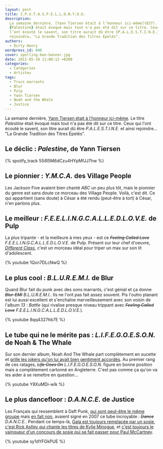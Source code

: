 ```yaml
---
layout: post
title: I.P.U.T.A.S.P.E.L.L.O.N.Y.O.U.
description:
  La semaine dernière, [Yann Tiersen était à l'honneur ici-même](837). Le titre
  {Palestine} était évoqué mais tout n'a pas été dit sur ce titre. Ceux qui
  l'ont écouté le savent, son titre aurait dû être {P.A.L.E.S.T.I.N.E.} et ainsi
  rejoindre… "La Grande Tradition des Titres Épelés".
authors:
  - Dirty Henry
wordpress_id: 840
cover: spelling-bee-banner.jpg
date: 2011-05-10 11:00:13 +0200
categories:
  - Catégories
  - Artistes
tags:
  - Trucs marrants
  - Blur
  - Pulp
  - Yann Tiersen
  - Noah and the Whale
  - Justice
---
```


La semaine dernière, [Yann Tiersen était à l'honneur ici-même](837). Le titre
_Palestine_ était évoqué mais tout n'a pas été dit sur ce titre. Ceux qui l'ont
écouté le savent, son titre aurait dû être _P.A.L.E.S.T.I.N.E._ et ainsi
rejoindre… "La Grande Tradition des Titres Épelés".

## Le déclic : _Palestine_, de Yann Tiersen

{% spotify_track 55iR5M6dCzu4HYpMfJJ7hw %}

## Le pionnier : _Y.M.C.A._ des Village People

Les Jackson Five avaient bien chanté _ABC_ un peu plus tôt, mais le pionnier du
genre est sans doute ce morceau des Village People. Voilà, c'est dit. Ce qui
appartient (sans doute) à César a été rendu (peut-être à tort) à César, n'en
parlons plus.

## Le meilleur : _F.E.E.L.I.N.G.C.A.L.L.E.D.L.O.V.E._ de Pulp

La plus tripante - et la meilleure à mes yeux - est ce <strike>_Feeling Called
Love_</strike> _F.E.E.L.I.N.G.C.A.L.L.E.D.L.O.V.E._ de Pulp. Présent sur leur
chef d'oeuvre, [_Different Class_](852), c'est un morceau idéal pour triper un
max sur son lit d'adolescent.

{% youtube 1Qxn7DLcNwQ %}

## Le plus cool : _B.L.U.R.E.M.I._ de Blur

Quand Blur fait du punk avec des sons marrants, c'est génial et ça donne
<strike>_Blur-EMI_</strike> _B.L.U.R.E.M.I._. Ils ne l'ont pas fait assez
souvent. Pis l'outro planant est lui aussi excellent et s'enchaîne
merveilleusement avec son voisin de l'album _13_ : _Battle_ (qui rivalise
presque niveau trippant avec <strike>_Feeling Called Love_</strike>
_F.E.E.L.I.N.G.C.A.L.L.E.D.L.O.V.E._).

{% youtube 8qq4327hb7E %}

## Le tube qui ne le mérite pas : _L.I.F.E.G.O.E.S.O.N._ de Noah & The Whale

Sur son dernier album, Noah And The Whale part complètement en sucette et
[grille les jokers qu'on lui avait bien gentiment accordés](540). Au premier
rang de ces ratages, <strike>_Life Goes On_</strike> _L.I.F.E.G.O.E.S.O.N._
figure en bonne position mais a complètement cartonné en Angleterre. C'est pas
comme ça qu'on va les aider à se remettre en question…

{% youtube Y8XuMDi-wIk %}

## Le plus dancefloor : _D.A.N.C.E._ de Justice

Les Français qui ressemblent à Daft Punk,
[qui sont peut-être le même groupe](http://flepi.net/image-insolite/daft-punk-et-justice-un-seul-et-meme-groupe-de-musique/)
mais
[en fait non](http://www.facebook.com/pages/Non-Daft-punk-et-Justice-ne-sont-pas-le-m%C3%AAme-groupe/225096182451),
avaient signé en 2007 ce tube incroyable : <strike>_Dance_</strike>
_D.A.N.C.E._. Pendant ce temps-là,
[Gala est toujours remplacée par un sosie](http://www.facebook.com/group.php?gid=97891375246),
[c'est Rick Astley qui chante les titres de Kylie Minogue](http://www.youtube.com/watch?v=AVDogmtajKI),
et
[c'est toujours le vainqueur d'un concours de sosie qui se fait passer pour Paul McCartney](http://en.wikipedia.org/wiki/Paul_is_dead).

{% youtube sy1dYFGkPUE %}
